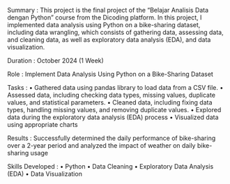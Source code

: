 Summary : 
This project is the final project of the “Belajar Analisis Data dengan Python” course from the Dicoding platform. In this project, I implemented data analysis using Python on a bike-sharing dataset, including data wrangling, which consists of gathering data, assessing data, and cleaning data, as well as exploratory data analysis (EDA), and data visualization.

Duration : October 2024 (1 Week)

Role : Implement Data Analysis Using Python on a Bike-Sharing Dataset

Tasks :
•	Gathered data using pandas library to load data from a CSV file.
•	Assessed data, including checking data types, missing values, duplicate values, and statistical parameters.
•	Cleaned data, including fixing data types, handling missing values, and removing duplicate values.
•	Explored data during the exploratory data analysis (EDA) process
•	Visualized data using appropriate charts

Results :
Successfully determined the daily performance of bike-sharing over a 2-year period and analyzed the impact of weather on daily bike-sharing usage

Skills Developed :
•	Python
•	Data Cleaning
•	Exploratory Data Analysis (EDA)
•	Data Visualization
